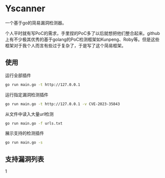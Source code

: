 # Yscanner
一个基于go的简易漏洞检测器。

个人平时就有写PoC的需求，手里捏的PoC多了以后就想把他们整合起来。github上有不少极其优秀的基于golang的PoC检测框架如Kunpeng、Roby等。但是这些框架对于我个人而言有些过于复杂了，于是写了这个简易框架。
## 使用
运行全部插件
```bash
go run main.go -t http://127.0.0.1
```
运行指定漏洞检测插件
```bash
go run main.go -t http://127.0.0.1 -v CVE-2023-35843
```
从文件中读入大量url检测
```bash
go run main.go -f urls.txt
```
展示支持的检测插件
```bash
go run main.go -s
```
## 支持漏洞列表
1